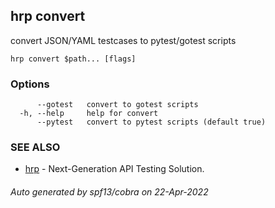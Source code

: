 ## hrp convert

convert JSON/YAML testcases to pytest/gotest scripts

```
hrp convert $path... [flags]
```

### Options

```
      --gotest   convert to gotest scripts
  -h, --help     help for convert
      --pytest   convert to pytest scripts (default true)
```

### SEE ALSO

* [hrp](hrp.md)	 - Next-Generation API Testing Solution.

###### Auto generated by spf13/cobra on 22-Apr-2022
